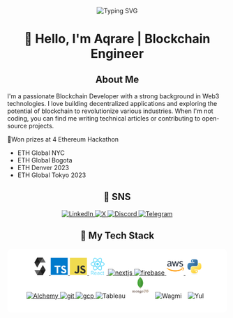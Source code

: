 

<p align="center">
  <img src="https://readme-typing-svg.herokuapp.com?font=Fira+Code&pause=1000&color=2196F3&center=true&vCenter=true&width=435&lines=Code+and+Ideas+transcend+languages" alt="Typing SVG" />
</p>

<h1 align="center">👋 Hello, I'm Aqrare | Blockchain Engineer</h1>

<h2 align="center">About Me</h2>


I'm a passionate Blockchain Developer with a strong background in Web3 technologies. I love building decentralized applications and exploring the potential of blockchain to revolutionize various industries. When I'm not coding, you can find me writing technical articles or contributing to open-source projects.


🥇Won prizes at 4 Ethereum Hackathon
- ETH Global NYC 
- ETH Global Bogota
- ETH Denver 2023
- ETH Global Tokyo 2023





<h2 align="center">📩 SNS</h2>
<p align="center">
  <a href="https://www.linkedin.com/in/takumi-hosokawa-6b2537210/" target="_blank">
    <img src="https://img.shields.io/badge/LinkedIn-0077B5?style=for-the-badge&logo=linkedin&logoColor=white" alt="LinkedIn" weight="1000"/>
  </a>
  <a href="https://x.com/0x_Yuzu" target="_blank">
    <img src="https://img.shields.io/badge/X-000000?style=for-the-badge&logo=x&logoColor=white" alt="X"/>
  </a>
  <a href="https://discord.gg/0xYuzu" target="_blank">
    <img src="https://img.shields.io/badge/Discord-7289DA?style=for-the-badge&logo=discord&logoColor=white" alt="Discord"/>
  </a>
  <a href="https://t.me/Yuzurypto" target="_blank">
    <img src="https://img.shields.io/badge/Telegram-2CA5E0?style=for-the-badge&logo=telegram&logoColor=white" alt="Telegram"/>
  </a>
</p>


<h2 align="center">🚀 My Tech Stack</h2>

<div align="center" style="background-color: white; padding: 20px; border-radius: 10px;">
  <a href="https://soliditylang.org/" target="_blank" rel="noreferrer">
    <img src="https://raw.githubusercontent.com/devicons/devicon/master/icons/solidity/solidity-original.svg" alt="solidity" width="40" height="40"/>
  </a>
  <a href="https://www.typescriptlang.org/" target="_blank" rel="noreferrer">
    <img src="https://raw.githubusercontent.com/devicons/devicon/master/icons/typescript/typescript-original.svg" alt="typescript" width="40" height="40"/>
  </a>
  <a href="https://developer.mozilla.org/en-US/docs/Web/JavaScript" target="_blank" rel="noreferrer">
    <img src="https://raw.githubusercontent.com/devicons/devicon/master/icons/javascript/javascript-original.svg" alt="javascript" width="40" height="40"/>
  </a>
  <a href="https://reactjs.org/" target="_blank" rel="noreferrer">
    <img src="https://raw.githubusercontent.com/devicons/devicon/master/icons/react/react-original-wordmark.svg" alt="react" width="40" height="40"/>
  </a>
  <a href="https://nextjs.org/" target="_blank" rel="noreferrer">
    <img src="https://cdn.worldvectorlogo.com/logos/nextjs-2.svg" alt="nextjs" width="40" height="40"/>
  </a>
  <a href="https://firebase.google.com/" target="_blank" rel="noreferrer">
    <img src="https://www.vectorlogo.zone/logos/firebase/firebase-icon.svg" alt="firebase" width="40" height="40"/>
  </a>
  <a href="https://aws.amazon.com" target="_blank" rel="noreferrer">
    <img src="https://raw.githubusercontent.com/devicons/devicon/master/icons/amazonwebservices/amazonwebservices-original-wordmark.svg" alt="aws" width="40" height="40"/>
  </a>
  <a href="https://www.python.org" target="_blank" rel="noreferrer">
    <img src="https://raw.githubusercontent.com/devicons/devicon/master/icons/python/python-original.svg" alt="python" width="40" height="40"/>
  </a>
  <a href="https://www.alchemy.com/" target="_blank" rel="noreferrer">
    <img src="https://avatars.githubusercontent.com/u/7953323?s=200&v=4" alt="Alchemy" width="40" height="40"/>
  </a>
  <a href="https://git-scm.com/" target="_blank" rel="noreferrer">
    <img src="https://www.vectorlogo.zone/logos/git-scm/git-scm-icon.svg" alt="git" width="40" height="40"/>
  </a>
  <a href="https://cloud.google.com/" target="_blank" rel="noreferrer">
    <img src="https://www.vectorlogo.zone/logos/google_cloud/google_cloud-icon.svg" alt="gcp" width="40" height="40"/>
  </a>
  <a href="https://www.tableau.com/" target="_blank" rel="noreferrer" style="text-decoration: none;">
    <img src="https://cdn.worldvectorlogo.com/logos/tableau-software.svg" alt="Tableau" width="40" height="40" style="margin: 0 10px 10px 0;"/>
  </a>
  <a href="https://www.mongodb.com/" target="_blank" rel="noreferrer" style="text-decoration: none;">
    <img src="https://raw.githubusercontent.com/devicons/devicon/master/icons/mongodb/mongodb-original-wordmark.svg" alt="mongodb" width="40" height="40" style="margin: 0 10px 10px 0;"/>
  </a>
  <a href="https://wagmi.sh/" target="_blank" rel="noreferrer" style="text-decoration: none;">
    <img src="https://avatars.githubusercontent.com/u/109633172" alt="Wagmi" width="40" height="40" style="margin: 0 10px 10px 0;"/>
  </a>
  <a href="https://docs.soliditylang.org/en/latest/yul.html" target="_blank" rel="noreferrer" style="text-decoration: none;">
    <img src="https://raw.githubusercontent.com/ethereum/solidity/develop/docs/logo.svg" alt="Yul" width="40" height="40" style="margin: 0 10px 10px 0;"/>
  </a>
</div>




